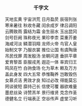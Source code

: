 <!--
 * @Author: hf
 * @Date: 2021-09-07 10:34:32
 * @LastEditTime: 2021-10-08 09:42:55
 * @LastEditors: hf
-->
### <center>千字文</center>

<center>天地玄黄 宇宙洪荒 日月盈昃 辰宿列张</center>    
<center>寒来暑往 秋收冬藏 闰余成岁 律吕调阳</center>   
<center>云腾致雨 露结为霜 金生丽水 玉出昆冈</center> 
<center>剑号巨阙 珠称夜光 果珍李柰 菜重芥姜</center>
<center>海咸河淡 鳞潜羽翔 龙师火帝 鸟官人皇</center>
<center>始制文字 乃服衣裳 推位让国 有虞陶唐</center>
<center>吊民伐罪 周发殷汤 坐朝问道 垂拱平章</center>
<center>爱育黎首 臣服戎羌 遐迩一体 率宾归王</center>
<center>鸣凤在竹 白驹食场 化为草木 赖及万方</center>
<center>盖此身发 四大五常 恭惟鞠养 岂敢毁伤</center>
<center>女慕贞洁 男效才良 知过必改 得能莫忘</center>
<center>罔谈彼短 靡持己长 信使可覆 器欲难量</center>
<center>墨悲丝染 诗赞羔羊 景行维贤 克念作圣</center>
<center>德健名立 行端表正 空谷传声 虚堂习听</center>